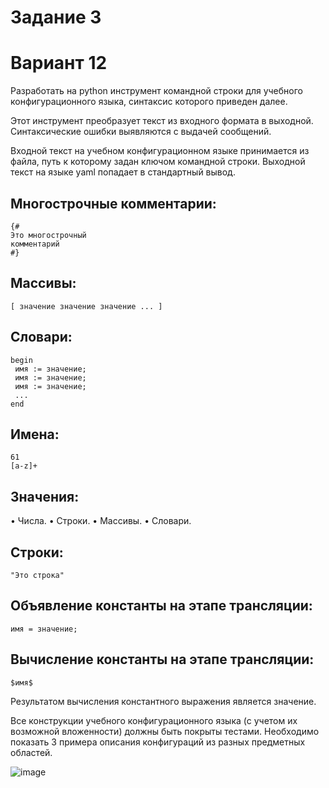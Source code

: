 #  Задание 3
#  Вариант 12

Разработать на python инструмент командной строки для учебного конфигурационного
языка, синтаксис которого приведен далее. 

Этот инструмент преобразует текст из
входного формата в выходной. Синтаксические ошибки выявляются с выдачей
сообщений.

Входной текст на учебном конфигурационном языке принимается из
файла, путь к которому задан ключом командной строки. Выходной текст на
языке yaml попадает в стандартный вывод.

##  Многострочные комментарии:

```
{#
Это многострочный
комментарий
#}
```


##  Массивы:

```
[ значение значение значение ... ]
```

##  Словари:

```
begin
 имя := значение;
 имя := значение;
 имя := значение;
 ...
end
```

##  Имена:

```
61
[a-z]+
```

##  Значения:

• Числа.
• Строки.
• Массивы.
• Словари.

##  Строки:

```
"Это строка"
```

##  Объявление константы на этапе трансляции:

```
имя = значение;
```

##  Вычисление константы на этапе трансляции:

```
$имя$ 
```

Результатом вычисления константного выражения является значение.

Все конструкции учебного конфигурационного языка (с учетом их
возможной вложенности) должны быть покрыты тестами. Необходимо показать 3
примера описания конфигураций из разных предметных областей.

![image](https://github.com/user-attachments/assets/ca014a75-77e2-4a58-a17e-a2326769b126)


